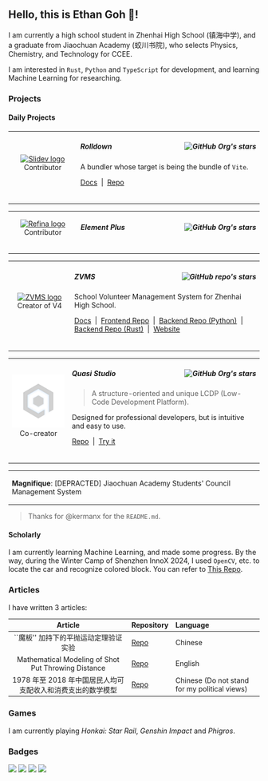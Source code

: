 ## Hello, this is Ethan Goh 👋!

I am currently a high school student in Zhenhai High School (镇海中学), and a graduate from Jiaochuan Academy (蛟川书院), who selects Physics, Chemistry, and Technology for CCEE.

I am interested in `Rust`, `Python` and `TypeScript` for development, and learning Machine Learning for researching.

### Projects

#### Daily Projects

<table><tbody><tr>
<td align="middle" width="170px">

<a href="https://github.com/rolldown/rolldown"><img alt="Slidev logo" src="https://rolldown.rs/rolldown-round.svg" width="140"></a><br/>
Contributor

<br/>

</td>
<td align="left" width="630px">

##### Rolldown <img align="right" src="https://img.shields.io/github/stars/rolldown?style=flat-square&color=gold" alt="GitHub Org's stars" title="GitHub org's stars">

A bundler whose target is being the bundle of `Vite`.

[Docs](https://rolldown.rs/) &nbsp;|&nbsp; [Repo](https://github.com/rolldown/rolldown)

<br/>

</td>
</tr></tbody></table>


<table><tbody><tr>
<td align="middle" width="170px">

<a href="https://github.com/element-plus/element-plus"><img alt="Refina logo" src="https://element-plus.org/images/element-plus-logo.svg" width="140"></a><br/>
Contributor

<br/>

</td>
<td align="left" width="630px">

##### Element Plus <img align="right" src="https://img.shields.io/github/stars/element-plus?style=flat-square&color=gold" alt="GitHub Org's stars" title="GitHub org's stars">

<br/>

</td>
</tr></tbody></table>

<!----------------------->

<table><tbody><tr>
<td align="middle" width="170px">

<a href="https://github.com/zvms"><img alt="ZVMS logo" src="https://v4.zvms.site/favicon.ico" width="140"></a><br/>
Creator of V4

<br/>

</td>
<td align="left" width="630px">

##### ZVMS <img align="right" src="https://img.shields.io/github/stars/zvms/zvms4-frontend?style=flat-square&color=gold" alt="GitHub repo's stars" title="GitHub repo's stars">

School Volunteer Management System for Zhenhai High School.

[Docs](https://docs.zvms.site/) &nbsp;|&nbsp; [Frontend Repo](https://github.com/zvms/zvms4-frontend) &nbsp;|&nbsp; [Backend Repo (Python)](https://github.com/zvms/zvms4-backend-python) &nbsp;|&nbsp; [Backend Repo (Rust)](https://github.com/zvms/zvms4-backend-rust) &nbsp;|&nbsp; [Website](https://v4.zvms.site/)

<br/>

</td>
</tr></tbody></table>

<!----------------------->

<table><tbody><tr>
<td align="middle" width="170px">

<a href="https://github.com/Quasi-Studio/quasi"><img alt="Quasi Studio logo" src="https://raw.githubusercontent.com/Quasi-Studio/quasi/main/packages/northstar/favicon.ico" width="140"></a><br/>
Co-creator

<br/>

</td>
<td align="left" width="630px">

##### Quasi Studio <img align="right" src="https://img.shields.io/github/stars/Quasi-Studio?style=flat-square&color=gold" alt="GitHub Org's stars" title="GitHub org's stars">

> A structure-oriented and unique LCDP (Low-Code Development Platform).

Designed for professional developers, but is intuitive and easy to use.

[Repo](https://github.com/Quasi-Studio/quasi) &nbsp;|&nbsp; [Try it](https://quasi-studio.vercel.app/)

<br/>

</td>
</tr></tbody></table>

<table><tbody><tr><td width="800px">

**Magnifique**: [DEPRACTED] Jiaochuan Academy Students' Council Management System

</td></tr></tbody></table>

> Thanks for @kermanx for the `README.md`.

#### Scholarly

I am currently learning Machine Learning, and made some progress. By the way, during the Winter Camp of Shenzhen InnoX 2024, I used `OpenCV`, etc. to locate the car and recognize colored block. You can refer to [This Repo](https://github.com/A3-SZInnoX-2024/localization).

### Articles

I have written 3 articles:

| Article | Repository | Language |
| :---: | --- | :-- |
| ``魔板'' 加持下的平抛运动定理验证实验 | [Repo](https://github.com/7086cmd/expr-2024-report/) | Chinese |
| Mathematical Modeling of Shot Put Throwing Distance | [Repo](https://github.com/7086cmd/shot-put-essay/) | English |
| 1978 年至 2018 年中国居民人均可支配收入和消费支出的数学模型 | [Repo](https://github.com/7086cmd/essay-2023/) | Chinese (Do not stand for my political views) |

### Games

I am currently playing *Honkai: Star Rail*, *Genshin Impact* and *Phigros*.

### Badges

<a href="mailto:7086cmd@gmail.com"><img src="https://img.shields.io/badge/-7086cmd@gmail.com-168de2?style=flat-square&logo=mail.ru&logoColor=white"/></a>
<a href="https://discord.com/users/1132827838987386919"><img src="https://img.shields.io/badge/-7086cmd-5662f6?style=flat-square&logo=discord&logoColor=white"/></a>
<a href="https://x.com/@7086cmd"><img src="https://img.shields.io/badge/-7086cmd_-333333?style=flat-square&logo=x&logoColor=white"/></a>
<a href="https://space.bilibili.com/411617788"><img src="https://img.shields.io/badge/-@_7086cmd-00a1d6?style=flat-square&logo=bilibili&logoColor=white"/></a>
